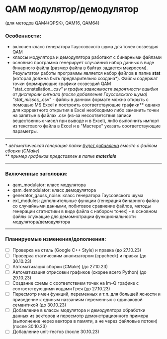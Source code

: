 # QAM модулятор/демодулятор
(для методов QAM4(QPSK), QAM16, QAM64)

### Особенности: 
- включен класс генератора Гауссовского шума для точек созвездия QAM
- классы модулятора и демодулятора работают с бинарными файлами
- основная программа генерирует случайный набор данных в виде бинарного файла (размер файла в байтах задается макросом). Результатом работы программы является набор файлов в папке __stat__ (которая должна быть предварительно создана*). Файлы содержат точки формирующие графики созвездий QAM "stat_constellation_*.csv" и график зависимости вероятности ошибки от дисперсии сигнала (после добавления Гауссовского шума) "stat_misses_*.csv" - файлы в данном формате можно открыть с помощью MS Excel и построить соответствующие графики** однако для корректного открытия в Excel необходимо либо заменить точки на запятые в файлах .csv (из-за несоответствия записи вещественных чисел при выводе и в Excel), либо выполнить импорт из текстового файла в Excel и в "Мастере" указать соответствующие параметры.
___
\* _автоматическая генерация папки [будет добавлена](#title_changes) вместе с файлом сборки (CMake)_  
** _пример графиков представлен в папке __materials___
___
### Включенные заголовки:
- qam_modulator: класс модулятора
- qam_demodulator: класс демодулятора
- generator_gauss_noise: класс генератора Гауссовского шума
- ext_modules: дополнительные функции (генерация бинарного файла со случайными данными, побитовое сравнение файлов, методы генерации статистики в виде файла с набором точек) - в основном файлы служащие для демомнстрации функциональности модулятора/демодулятора
___
### <a id="title_changes">Планируемые изменения/дополнения:</a>
- [ ] Проверка на стиль (Google C++ Style) и правка (до 27.10.23)
- [ ] Проверка статическим анализатором (cppcheck) и правка (до 30.10.23) 
- [ ] Автоматизация сборки (CMake) (до 27.10.23)
- [ ] Автоматизация отрисовки графиков (скорее всего Python) (до 29.10.23)
- [ ] Создание схемы с соответствием точек на Im-Q графике с соответствующими кодами Грея (до 27.10.23)
- [ ] Пересмотр имен функций, переменных и т.п. для большей ясности и приведение к единым названиям переменных с одинаковой семантикой (до 30.10.23)
- [ ] Добавление в классы модулятора и демодулятора обработки данных из векторов и пересмотр демонстрационного примера (выполнение через вектора в памяти, а не через файловые потоки) (после 30.10.23)
- [ ] Добавление unit-тестов (после 30.10.23)  
